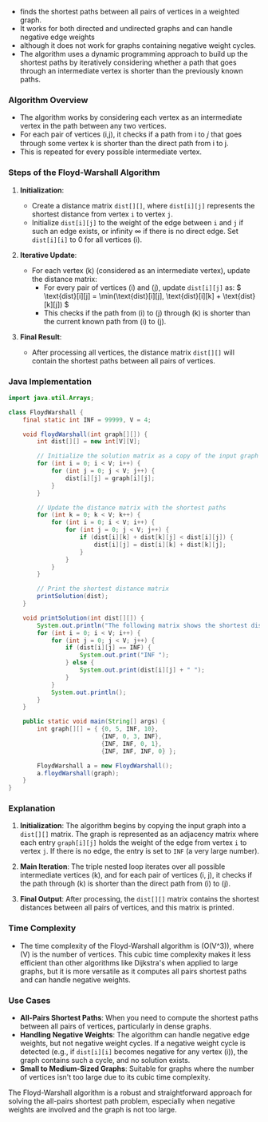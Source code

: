 * finds the shortest paths between all pairs of vertices in a weighted graph.
* It works for both directed and undirected graphs and can handle negative edge weights 
* although it does not work for graphs containing negative weight cycles.
* The algorithm uses a dynamic programming approach to build up the shortest paths by iteratively considering whether a path that goes through an intermediate vertex is shorter than the previously known paths.


### Algorithm Overview

* The algorithm works by considering each vertex as an intermediate vertex in the path between any two vertices.
* For each pair of vertices (i,j), it checks if a path from i to 𝑗 that goes through some vertex k is shorter than the direct path from i to j.
* This is repeated for every possible intermediate vertex.

### Steps of the Floyd-Warshall Algorithm

1. **Initialization**:
   - Create a distance matrix `dist[][]`, where `dist[i][j]` represents the shortest distance from vertex `i` to vertex `j`.
   - Initialize `dist[i][j]` to the weight of the edge between `i` and `j` if such an edge exists, or infinity $\infty$ if there is no direct edge. Set `dist[i][i]` to 0 for all vertices \(i\).

2. **Iterative Update**:
   - For each vertex \(k\) (considered as an intermediate vertex), update the distance matrix:
     - For every pair of vertices \(i\) and \(j\), update `dist[i][j]` as:
       $
       \text{dist}[i][j] = \min(\text{dist}[i][j], \text{dist}[i][k] + \text{dist}[k][j])
       $
     - This checks if the path from \(i\) to \(j\) through \(k\) is shorter than the current known path from \(i\) to \(j\).

3. **Final Result**:
   - After processing all vertices, the distance matrix `dist[][]` will contain the shortest paths between all pairs of vertices.

### Java Implementation

```java
import java.util.Arrays;

class FloydWarshall {
    final static int INF = 99999, V = 4;

    void floydWarshall(int graph[][]) {
        int dist[][] = new int[V][V];

        // Initialize the solution matrix as a copy of the input graph matrix
        for (int i = 0; i < V; i++) {
            for (int j = 0; j < V; j++) {
                dist[i][j] = graph[i][j];
            }
        }

        // Update the distance matrix with the shortest paths
        for (int k = 0; k < V; k++) {
            for (int i = 0; i < V; i++) {
                for (int j = 0; j < V; j++) {
                    if (dist[i][k] + dist[k][j] < dist[i][j]) {
                        dist[i][j] = dist[i][k] + dist[k][j];
                    }
                }
            }
        }

        // Print the shortest distance matrix
        printSolution(dist);
    }

    void printSolution(int dist[][]) {
        System.out.println("The following matrix shows the shortest distances between every pair of vertices:");
        for (int i = 0; i < V; i++) {
            for (int j = 0; j < V; j++) {
                if (dist[i][j] == INF) {
                    System.out.print("INF ");
                } else {
                    System.out.print(dist[i][j] + " ");
                }
            }
            System.out.println();
        }
    }

    public static void main(String[] args) {
        int graph[][] = { {0, 5, INF, 10},
                          {INF, 0, 3, INF},
                          {INF, INF, 0, 1},
                          {INF, INF, INF, 0} };

        FloydWarshall a = new FloydWarshall();
        a.floydWarshall(graph);
    }
}
```

### Explanation

1. **Initialization**: The algorithm begins by copying the input graph into a `dist[][]` matrix. The graph is represented as an adjacency matrix where each entry `graph[i][j]` holds the weight of the edge from vertex `i` to vertex `j`. If there is no edge, the entry is set to `INF` (a very large number).

2. **Main Iteration**: The triple nested loop iterates over all possible intermediate vertices \(k\), and for each pair of vertices \(i, j\), it checks if the path through \(k\) is shorter than the direct path from \(i\) to \(j\).

3. **Final Output**: After processing, the `dist[][]` matrix contains the shortest distances between all pairs of vertices, and this matrix is printed.

### Time Complexity

- The time complexity of the Floyd-Warshall algorithm is \(O(V^3)\), where \(V\) is the number of vertices. This cubic time complexity makes it less efficient than other algorithms like Dijkstra's when applied to large graphs, but it is more versatile as it computes all pairs shortest paths and can handle negative weights.

### Use Cases

- **All-Pairs Shortest Paths**: When you need to compute the shortest paths between all pairs of vertices, particularly in dense graphs.
- **Handling Negative Weights**: The algorithm can handle negative edge weights, but not negative weight cycles. If a negative weight cycle is detected (e.g., if `dist[i][i]` becomes negative for any vertex \(i\)), the graph contains such a cycle, and no solution exists.
- **Small to Medium-Sized Graphs**: Suitable for graphs where the number of vertices isn't too large due to its cubic time complexity.

The Floyd-Warshall algorithm is a robust and straightforward approach for solving the all-pairs shortest path problem, especially when negative weights are involved and the graph is not too large.